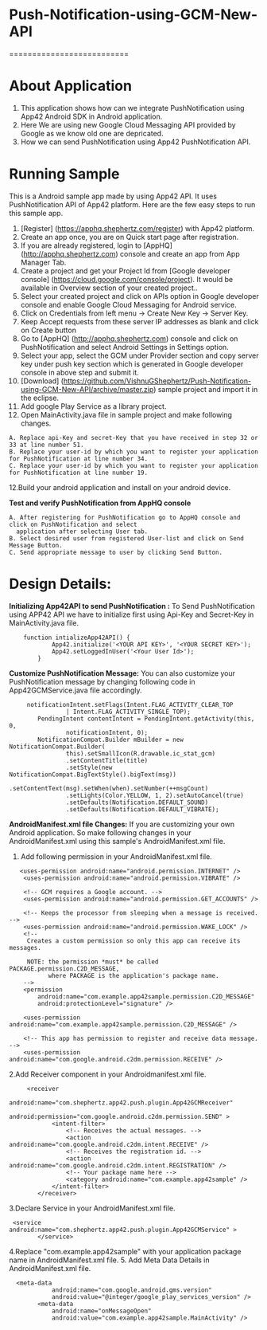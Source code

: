 # Push-Notification-using-GCM-New-API
==========================

# About Application

1. This application shows how can we integrate PushNotification using App42 Android SDK in Android application.
2. Here We are using new Google Cloud Messaging API provided by Google as we know old one are depricated.
3. How we can send PushNotification using App42 PushNotification API.


# Running Sample
This is a Android sample app made by using App42 API. It uses PushNotification API of App42 platform.
Here are the few easy steps to run this sample app.

1. [Register] (https://apphq.shephertz.com/register) with App42 platform.
2. Create an app once, you are on Quick start page after registration.
3. If you are already registered, login to [AppHQ] (http://apphq.shephertz.com) console and create an app from App Manager Tab.
4. Create a project and get your Project Id from [Google developer console] (https://cloud.google.com/console/project). It would be available in Overview section of your created project..
5. Select your created project and click on APIs option in Google developer console and enable Google Cloud Messaging for Android service.
6. Click on Credentials from left menu -> Create New Key -> Server Key.
7. Keep Accept requests from these server IP addresses as blank and click on Create button
8. Go to [AppHQ] (http://apphq.shephertz.com) console and click on PushNotification and select Android Settings in Settings option.
9. Select your app, select the GCM under Provider section and copy server key under push key section which is generated in Google developer console in above step and submit it.
10. [Download] (https://github.com/VishnuGShephertz/Push-Notification-using-GCM-New-API/archive/master.zip) sample project  and import it in the eclipse.
11. Add google Play Service as a library project.
10. Open MainActivity.java  file in sample project and make following changes.

```
A. Replace api-Key and secret-Key that you have received in step 32 or 33 at line number 51.
B. Replace your user-id by which you want to register your application for PushNotification at line number 34.
C. Replace your user-id by which you want to register your application for PushNotification at line number 19.

```
12.Build your android application and install on your android device.

__Test and verify PushNotification from AppHQ console__
 
```
A. After registering for PushNotification go to AppHQ console and click on PushNotification and select
  application after selecting User tab.
B. Select desired user from registered User-list and click on Send Message Button.
C. Send appropriate message to user by clicking Send Button.

```
# Design Details:
__Initializing App42API to send PushNotification :__ To Send PushNotification using APP42 API we have to initialize first using Api-Key and Secret-Key in MainActivity.java file.
 
```
	function intializeApp42API() {
			App42.initialize('<YOUR API KEY>', '<YOUR SECRET KEY>');
			App42.setLoggedInUser('<Your User Id>');
		}

```







__Customize PushNotification Message:__ You can also customize your PushNotification message by changing following code in App42GCMService.java file accordingly.
 
```
     notificationIntent.setFlags(Intent.FLAG_ACTIVITY_CLEAR_TOP
				| Intent.FLAG_ACTIVITY_SINGLE_TOP);
		PendingIntent contentIntent = PendingIntent.getActivity(this, 0,
				notificationIntent, 0);
		NotificationCompat.Builder mBuilder = new NotificationCompat.Builder(
				this).setSmallIcon(R.drawable.ic_stat_gcm)
				.setContentTitle(title)
				.setStyle(new NotificationCompat.BigTextStyle().bigText(msg))
				.setContentText(msg).setWhen(when).setNumber(++msgCount)
				.setLights(Color.YELLOW, 1, 2).setAutoCancel(true)
				.setDefaults(Notification.DEFAULT_SOUND)
				.setDefaults(Notification.DEFAULT_VIBRATE);

```




__AndroidManifest.xml file Changes:__ If you are customizing your own Android application.
So make following changes in your AndroidManifest.xml using this sample's AndroidManifest.xml file.

1. Add following permission in your AndroidManifest.xml file.

```
   <uses-permission android:name="android.permission.INTERNET" />
    <uses-permission android:name="android.permission.VIBRATE" />

    <!-- GCM requires a Google account. -->
    <uses-permission android:name="android.permission.GET_ACCOUNTS" />

    <!-- Keeps the processor from sleeping when a message is received. -->
    <uses-permission android:name="android.permission.WAKE_LOCK" />
    <!--
     Creates a custom permission so only this app can receive its messages.

     NOTE: the permission *must* be called PACKAGE.permission.C2D_MESSAGE,
           where PACKAGE is the application's package name.
    -->
    <permission
        android:name="com.example.app42sample.permission.C2D_MESSAGE"
        android:protectionLevel="signature" />

    <uses-permission android:name="com.example.app42sample.permission.C2D_MESSAGE" />

    <!-- This app has permission to register and receive data message. -->
    <uses-permission android:name="com.google.android.c2dm.permission.RECEIVE" />

```

2.Add Receiver component in your Androidmanifest.xml file.

```
     <receiver
            android:name="com.shephertz.app42.push.plugin.App42GCMReceiver"
            android:permission="com.google.android.c2dm.permission.SEND" >
            <intent-filter>
                <!-- Receives the actual messages. -->
                <action android:name="com.google.android.c2dm.intent.RECEIVE" />
                <!-- Receives the registration id. -->
                <action android:name="com.google.android.c2dm.intent.REGISTRATION" />
                <!-- Your package name here -->
                <category android:name="com.example.app42sample" />
            </intent-filter>
        </receiver>

```
3.Declare Service in your AndroidManifest.xml file.

```
 <service android:name="com.shephertz.app42.push.plugin.App42GCMService" >
        </service>
```
4.Replace "com.example.app42sample" with your application package name in AndroidManifest.xml file.
5. Add Meta Data Details in AndroidManifest.xml file.
```
  <meta-data
            android:name="com.google.android.gms.version"
            android:value="@integer/google_play_services_version" />
        <meta-data
            android:name="onMessageOpen"
            android:value="com.example.app42sample.MainActivity" />
```
